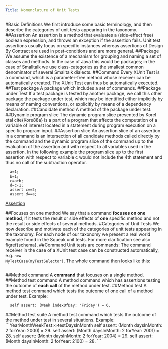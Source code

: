 ```yaml
---
Title: Nomenclature of Unit Tests
---
```


#Basic Definitions
We first introduce some basic terminology, and then describe the categories of unit tests appearing in the taxonomy.
##Assertion
</a>
An assertion is a method that evaluates a (side-effect free) boolean expression, and throws an exception if the assertion fails. Unit test assertions usually focus on specific instances whereas assertions of Design By Contract are used in post-conditions and are more general.
##Package
We assume the existence of a mechanism for grouping and naming a set of classes and methods. In the case of Java this would be packages; in the case of Smalltalk we use class-categories as the smallest common denominator of several Smalltalk dialects.
##Command
Every XUnit Test is a command, which is a parameter-free method whose receiver can be automatically created. The XUnit Test can thus be automatically executed. 
##Test package
A package which includes a set of commands.
##Package under Test
If a test package is tested by another package, we call this other package the package under test, which may be identified either implicitly by means of naming conventions, or explicitly by means of a dependency declaration.
##Candidate method
A method of the package under test.
##Dynamic program slice
The dynamic program slice presented by Korel etal cite{Kore88a} is a part of a program that affects the computation of a variable of interest located in a statement during program execution on a specific program input.
##Assertion slice
An assertion slice of an assertion in a command is an intersection of all candidate methods called directly by the command and the dynamic program slice of the command up to the evaluation of the assertion and with respect to all variables used in the assertion. In the following example the program slice up to the first assertion with respect to variable c would not include the 4th statement and thus no call of the subtraction operator.

```testSumAndSubstract
  a=1;
  b=1;
  c=a+b;
  d=c-1;
  assert c==2;
  assert d==a;
```
 [Assertion](http://kilana.unibe.ch:9090/nomenclatureofunittests#assertion)

##Focuses on one method
We say that a command **focuses on one method**, if it tests the result or side effects of **one** specific method and not the result or side effects of several methods.
#Categories of Unit Tests
We now describe and motivate each of the categories of unit tests appearing in the taxonomy. For each node of our taxonomy we present a real world example found in the Squeak unit tests. For more clarification see also figref{schema}.
##Command
Unit tests are commands: The command receiver in the case of a XUnit test case can be constructed automatically, e.g. <code>new MyTestCase(myTestSelector)</code>. The whole command then looks like this:
```new MyTestCase(myTestSelector)).run()
```
##Method command
A **command** that focuses on a single method.
##Method test command
A method command which has assertions testing the outcome of **each call** of the method under test.
##Method test
A method test command which tests the outcome of one call of a method under test. Example:
```YearMonthWeekTest>>testIndexOfDay
  self assert: (Week indexOfDay: 'Friday') = 6.
```
</code>
##Method test suite
A method test command which tests the outcome of the method under test in several situations. Example:
```YearMonthWeekTest>>testDaysInMonth
  self assert:
    (Month daysInMonth: 2 forYear: 2000) = 29.
  self assert:
    (Month daysInMonth: 2 forYear: 2001) = 28.
  self assert:
    (Month daysInMonth: 2 forYear: 2004) = 29.
  self assert:
    (Month daysInMonth: 2 forYear: 2100) = 28.
```
